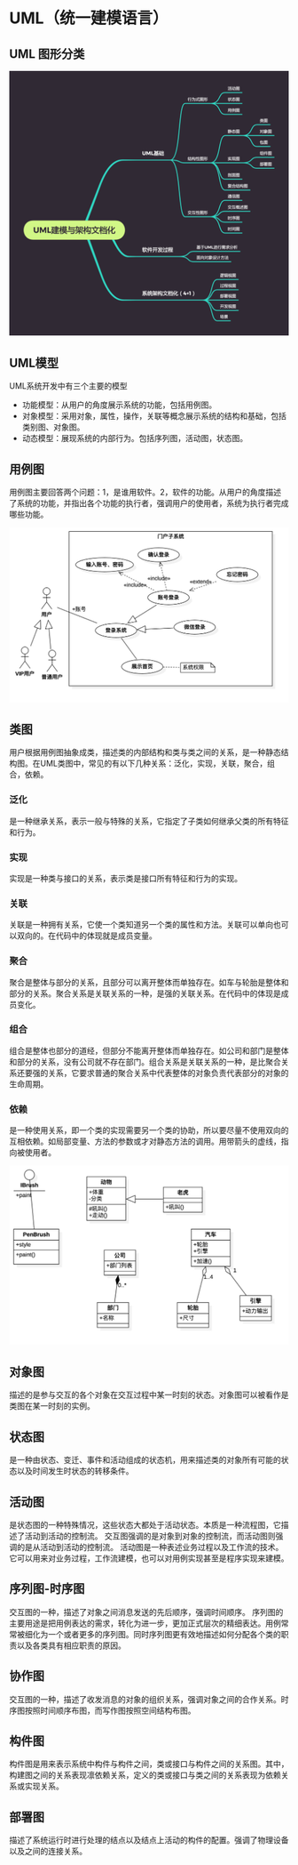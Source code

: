 # UML（统一建模语言）

## UML 图形分类

![uml](./imgs/uml.png)


## UML模型

UML系统开发中有三个主要的模型
* 功能模型：从用户的角度展示系统的功能，包括用例图。
* 对象模型：采用对象，属性，操作，关联等概念展示系统的结构和基础，包括类别图、对象图。
* 动态模型：展现系统的内部行为。包括序列图，活动图，状态图。

## 用例图

用例图主要回答两个问题：1，是谁用软件。2，软件的功能。从用户的角度描述了系统的功能，并指出各个功能的执行者，强调用户的使用者，系统为执行者完成哪些功能。

![示例](./imgs/usercase.jpg)

## 类图

用户根据用例图抽象成类，描述类的内部结构和类与类之间的关系，是一种静态结构图。在UML类图中，常见的有以下几种关系：泛化，实现，关联，聚合，组合，依赖。

### 泛化
是一种继承关系，表示一般与特殊的关系，它指定了子类如何继承父类的所有特征和行为。

### 实现
实现是一种类与接口的关系，表示类是接口所有特征和行为的实现。

### 关联
关联是一种拥有关系，它使一个类知道另一个类的属性和方法。关联可以单向也可以双向的。在代码中的体现就是成员变量。

### 聚合
聚合是整体与部分的关系，且部分可以离开整体而单独存在。如车与轮胎是整体和部分的关系。聚合关系是关联关系的一种，是强的关联关系。在代码中的体现是成员变化。

### 组合
组合是整体也部分的道经，但部分不能离开整体而单独存在。如公司和部门是整体和部分的关系，没有公司就不存在部门。组合关系是关联关系的一种，是比聚合关系还要强的关系，它要求普通的聚合关系中代表整体的对象负责代表部分的对象的生命周期。

### 依赖
是一种使用关系，即一个类的实现需要另一个类的协助，所以要尽量不使用双向的互相依赖。如局部变量、方法的参数或才对静态方法的调用。用带箭头的虚线，指向被使用者。

![类图](./imgs/class.jpg)

## 对象图
描述的是参与交互的各个对象在交互过程中某一时刻的状态。对象图可以被看作是类图在某一时刻的实例。

## 状态图
是一种由状态、变迁、事件和活动组成的状态机，用来描述类的对象所有可能的状态以及时间发生时状态的转移条件。

## 活动图
是状态图的一种特殊情况，这些状态大都处于活动状态。本质是一种流程图，它描述了活动到活动的控制流。
交互图强调的是对象到对象的控制流，而活动图则强调的是从活动到活动的控制流。
活动图是一种表述业务过程以及工作流的技术。它可以用来对业务过程，工作流建模，也可以对用例实现甚至是程序实现来建模。

## 序列图-时序图
交互图的一种，描述了对象之间消息发送的先后顺序，强调时间顺序。
序列图的主要用途是把用例表达的需求，转化为进一步，更加正式层次的精细表达。用例常常被细化为一个或者更多的序列图。同时序列图更有效地描述如何分配各个类的职责以及各类具有相应职责的原因。

## 协作图
交互图的一种，描述了收发消息的对象的组织关系，强调对象之间的合作关系。时序图按照时间顺序布图，而写作图按照空间结构布图。

## 构件图
构件图是用来表示系统中构件与构件之间，类或接口与构件之间的关系图。其中，构建图之间的关系表现凛依赖关系，定义的类或接口与类之间的关系表现为依赖关系或实现关系。

## 部署图
描述了系统运行时进行处理的结点以及结点上活动的构件的配置。强调了物理设备以及之间的连接关系。